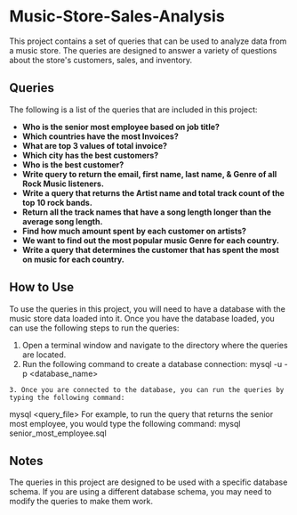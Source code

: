 # Music-Store-Sales-Analysis

This project contains a set of queries that can be used to analyze data from a music store. The queries are designed to answer a variety of questions about the store's customers, sales, and inventory.

## Queries
The following is a list of the queries that are included in this project:
* **Who is the senior most employee based on job title?**
* **Which countries have the most Invoices?**
* **What are top 3 values of total invoice?**
* **Which city has the best customers?**
* **Who is the best customer?**
* **Write query to return the email, first name, last name, & Genre of all Rock Music listeners.**
* **Write a query that returns the Artist name and total track count of the top 10 rock bands.**
* **Return all the track names that have a song length longer than the average song length.**
* **Find how much amount spent by each customer on artists?**
* **We want to find out the most popular music Genre for each country.**
* **Write a query that determines the customer that has spent the most on music for each country.**

## How to Use
To use the queries in this project, you will need to have a database with the music store data loaded into it. Once you have the database loaded, you can use the following steps to run the queries:
1. Open a terminal window and navigate to the directory where the queries are located.
2. Run the following command to create a database connection:
mysql -u <username> -p <database_name>
```
3. Once you are connected to the database, you can run the queries by typing the following command:

```
mysql <query_file>
For example, to run the query that returns the senior most employee, you would type the following command:
mysql senior_most_employee.sql


## Notes
The queries in this project are designed to be used with a specific database schema. If you are using a different database schema, you may need to modify the queries to make them work.
